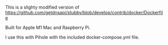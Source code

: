 This is a slighty modified version of https://github.com/getdnsapi/stubby/blob/develop/contrib/docker/Dockerfile

Built for Apple M1 Mac and Raspberry Pi.

I use this with Pihole with the included docker-compose.yml file.

